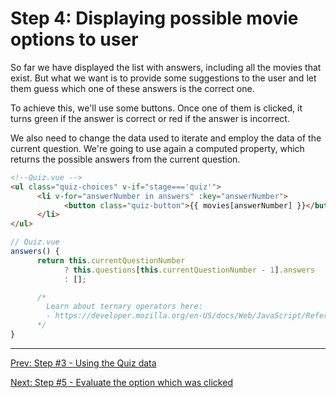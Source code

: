 # Step 4: Displaying possible movie options to user

So far we have displayed the list with answers, including all the movies that exist.
But what we want is to provide some suggestions to the user and let them guess which one of these answers is the correct one.  

To achieve this, we'll use some buttons. Once one of them is clicked, it turns green if the answer is correct or red if the answer is incorrect.

We also need to change the data used to iterate and employ the data of the current question. We're going to use again a computed property, which returns the possible answers from the current question.

```html
<!--Quiz.vue -->
<ul class="quiz-choices" v-if="stage==='quiz'">
      <li v-for="answerNumber in answers" :key="answerNumber">
            <button class="quiz-button">{{ movies[answerNumber] }}</button>
      </li>
</ul>
```

```javascript
// Quiz.vue
answers() {
      return this.currentQuestionNumber
            ? this.questions[this.currentQuestionNumber - 1].answers
            : [];

      /* 
        Learn about ternary operators here:
        - https://developer.mozilla.org/en-US/docs/Web/JavaScript/Reference/Operators/Conditional_Operator
      */
}
```

---
[Prev: Step #3 - Using the Quiz data](step3.md)

[Next: Step #5 - Evaluate the option which was clicked](step5.md)
